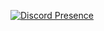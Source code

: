 [![Discord Presence](https://lanyard.cnrad.dev/api/150612752610754560)](https://discord.com/users/150612752610754560)
